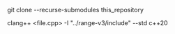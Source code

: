 git clone --recurse-submodules this_repository

clang++ <file.cpp> -I "../range-v3/include" --std c++20

